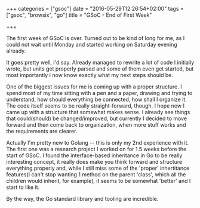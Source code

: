 +++
categories = ["gsoc"]
date = "2016-05-29T12:26:54+02:00"
tags = ["gsoc", "browsix", "go"]
title = "GSoC - End of First Week"

+++

The first week of GSoC is over. Turned out to be kind of long for me, as I could not wait until Monday and started working on Saturday evening already. <!--more-->

It goes pretty well, I'd say. Already managed to rewrite a lot of code I initially wrote, but units get properly parsed and some of them even get started, but most importantly I now know exactly what my next steps should be.

One of the biggest issues for me is coming up with a proper structure. I spend most of my time sitting with a pen and a paper, drawing and trying to understand, how should everything be connected, how shall I organize it. The code itself seems to be really straight-forward, though. I hope now I came up with a structure that somewhat makes sense. I already see things that could(should) be changed/improved, but currently I decided to move forward and then come back to organization, when more stuff works and the requirements are clearer.

Actually I'm pretty new to Golang -- this is only my 2nd experience with it. The first one was a research project I worked on for 1.5 weeks before the start of GSoC. I found the interface-based inheritance in Go to be really interesting concept, it really does make you think forward and structure everything properly and, while I still miss some of the 'proper' inhertitance features(I can't stop wanting 1 method on the parent 'class', which all the children would inherit, for example), it seems to be somewhat 'better' and I start to like it.

By the way, the Go standard library and tooling are incredible.
